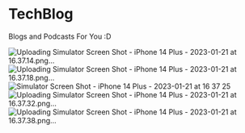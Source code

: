 # TechBlog
Blogs and Podcasts For You :D

![Uploading Simulator Screen Shot - iPhone 14 Plus - 2023-01-21 at 16.37.14.png…]()
![Uploading Simulator Screen Shot - iPhone 14 Plus - 2023-01-21 at 16.37.18.png…]()
![Simulator Screen Shot - iPhone 14 Plus - 2023-01-21 at 16 37 25](https://user-images.githubusercontent.com/106591478/213868233-96a5b345-f6b7-4f78-afba-3712bf11e444.png)
![Uploading Simulator Screen Shot - iPhone 14 Plus - 2023-01-21 at 16.37.32.png…]()
![Uploading Simulator Screen Shot - iPhone 14 Plus - 2023-01-21 at 16.37.38.png…]()
